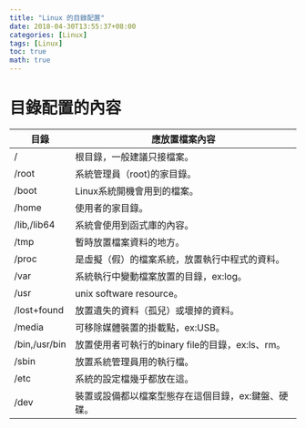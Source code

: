 ```yaml
---
title: "Linux 的目錄配置"
date: 2018-04-30T13:55:37+08:00
categories: [Linux]
tags: [Linux]
toc: true
math: true
---
```


# 目錄配置的內容

| 目錄| 應放置檔案內容 |
|---|---|
| / | 根目錄，一般建議只接檔案。|
| /root | 系統管理員（root)的家目錄。|
| /boot |  Linux系統開機會用到的檔案。|
| /home | 使用者的家目錄。|
| /lib,/lib64 | 系統會使用到函式庫的內容。|
| /tmp |  暫時放置檔案資料的地方。|
| /proc |是虛擬（假）的檔案系統，放置執行中程式的資料。|
| /var | 系統執行中變動檔案放置的目錄，ex:log。|
| /usr |unix software resource。|  
| /lost+found |放置遺失的資料（孤兒）或壞掉的資料。|
| /media | 可移除媒體裝置的掛載點，ex:USB。|
| /bin,/usr/bin | 放置使用者可執行的binary file的目錄，ex:ls、rm。|
| /sbin |放置系統管理員用的執行檔。|
| /etc | 系統的設定檔幾乎都放在這。|
| /dev | 裝置或設備都以檔案型態存在這個目錄，ex:鍵盤、硬碟。|

